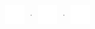 <style>
.logos {
  display: flex;
  justify-content: center;
  column-gap: 1rem;
  align-items: center;
}
</style>

<div align="center" class="logos">
  <a href="https://www.linkedin.com/in/anish-pallati/">
    <picture>
      <source media="(prefers-color-scheme: dark)" srcset="https://raw.githubusercontent.com/ap-1/ap-1/main/logos/linkedin-dark.svg" />
      <source media="(prefers-color-scheme: light)" srcset="https://raw.githubusercontent.com/ap-1/ap-1/main/logos/linkedin-light.svg" />
      <img alt="LinkedIn" width="50" src="./logos/linkedin-dark.svg" />
    </picture>
  </a>
  &middot;
  <a href="https://twitter.com/anishpallati">
    <picture>
      <source media="(prefers-color-scheme: dark)" srcset="https://raw.githubusercontent.com/ap-1/ap-1/main/logos/twitter-dark.svg" />
      <source media="(prefers-color-scheme: light)" srcset="https://raw.githubusercontent.com/ap-1/ap-1/main/logos/twitter-light.svg" />
      <img alt="Twitter" width="50" src="./logos/twitter-dark.svg" />
    </picture>
  </a>
  &middot;
  <a href="https://devpost.com/anishpallati">
    <picture>
      <source media="(prefers-color-scheme: dark)" srcset="https://raw.githubusercontent.com/ap-1/ap-1/main/logos/devpost-dark.svg" />
      <source media="(prefers-color-scheme: light)" srcset="https://raw.githubusercontent.com/ap-1/ap-1/main/logos/devpost-light.svg" />
      <img alt="Devpost" width="50" src="./logos/devpost-dark.svg" />
    </picture>
  </a>
</div>
